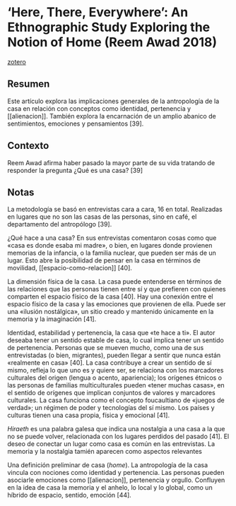 # ‘Here, There, Everywhere’: An Ethnographic Study Exploring the Notion of Home (Reem Awad 2018)
[zotero](zotero://select/items/@awad2018)

## Resumen

Este artículo explora las implicaciones generales de la antropología de la casa en relación con conceptos como identidad, pertenencia y [[alienacion]]. También explora la encarnación de un amplio abanico de sentimientos, emociones y pensamientos [39].

## Contexto

Reem Awad afirma haber pasado la mayor parte de su vida tratando de responder la pregunta ¿Qué es una casa? [39]

## Notas

La metodología se basó en entrevistas cara a cara, 16 en total. Realizadas en lugares que no son las casas de las personas, sino en café, el departamento del antropólogo [39].

¿Qué hace a una casa? En sus entrevistas comentaron cosas como que «casa es donde esaba mi madre», o bien, en lugares donde provienen memorias de la infancia, o la familia nuclear, que pueden ser más de un lugar. Esto abre la posibilidad de pensar en la casa en términos de movilidad, [[espacio-como-relacion]] [40].

La dimensión física de la casa. La casa puede entenderse en términos de las relaciones que las personas tienen entre sí y que prefieren con quienes comparten el espacio físico de la casa [40]. Hay una conexión entre el espacio físico de la casa y las emociones que provienen de ella. Puede ser una «ilusión nostálgica», un sitio creado y mantenido únicamente en la memoria y la imaginación [41].

Identidad, estabilidad y pertenencia, la casa que «te hace a ti». El autor deseaba tener un sentido estable de casa, lo cual implica tener un sentido de pertenencia. Personas que se mueven mucho, como una de sus entrevistadas (o bien, migrantes), pueden llegar a sentir que nunca están «realmente en casa» [40]. La casa contribuye a crear un sentido de sí mismo, refleja lo que uno es y quiere ser, se relaciona con los marcadores culturales del origen (lengua o acento, apariencia); los orígenes étnicos o las personas de familias multiculturales pueden «tener muchas casas», en el sentido de orígenes que implican conjuntos de valores y marcadores culturales. La casa funciona como el concepto foucaultiano de «juegos de verdad»; un régimen de poder y tecnologías del sí mismo. Los países y culturas tienen una casa propia, física y emocional [41].

*Hiraeth* es una palabra galesa que indica una nostalgia a una casa a la que no se puede volver, relacionada con los lugares perdidos del pasado [41]. El deseo de conectar un lugar como casa es común en las entrevistas. La memoria y la nostalgia tamién aparecen como aspectos relevantes

Una definición preliminar de casa (*home*). La antropología de la casa vincula con nociones como identidad y pertenencia. Las personas pueden asociarle emociones como [[alienacion]], pertenencia y orgullo. Confluyen en la idea de casa la memoria y el anhelo, lo local y lo global, como un híbrido de espacio, sentido, emoción [44].

